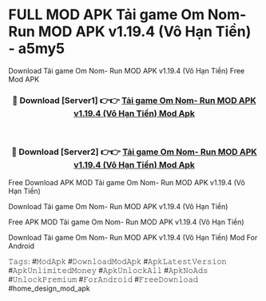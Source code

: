 # FULL MOD APK Tải game Om Nom- Run MOD APK v1.19.4 (Vô Hạn Tiền) - a5my5
Download Tải game Om Nom- Run MOD APK v1.19.4 (Vô Hạn Tiền) Free Mod APK

<div align="center">
<h3>🔴 Download [Server1] 👉👉 <a href="https://apk-comot.site?title=Tải_game_Om_Nom-_Run_MOD_APK_v1.19.4_(Vô_Hạn_Tiền)">Tải game Om Nom- Run MOD APK v1.19.4 (Vô Hạn Tiền) Mod Apk</a></h3><br>

<h3>🔴 Download [Server2] 👉👉 <a href="https://apk-comot.site?title=Tải_game_Om_Nom-_Run_MOD_APK_v1.19.4_(Vô_Hạn_Tiền)">Tải game Om Nom- Run MOD APK v1.19.4 (Vô Hạn Tiền) Mod Apk</a></h3>
</div>


Free Download APK MOD Tải game Om Nom- Run MOD APK v1.19.4 (Vô Hạn Tiền)

Download Tải game Om Nom- Run MOD APK v1.19.4 (Vô Hạn Tiền) 

Free APK MOD Tải game Om Nom- Run MOD APK v1.19.4 (Vô Hạn Tiền) 

Download Tải game Om Nom- Run MOD APK v1.19.4 (Vô Hạn Tiền) Mod For Android

𝚃𝚊𝚐𝚜: #𝙼𝚘𝚍𝙰𝚙𝚔 #𝙳𝚘𝚠𝚗𝚕𝚘𝚊𝚍𝙼𝚘𝚍𝙰𝚙𝚔 #𝙰𝚙𝚔𝙻𝚊𝚝𝚎𝚜𝚝𝚅𝚎𝚛𝚜𝚒𝚘𝚗 #𝙰𝚙𝚔𝚄𝚗𝚕𝚒𝚖𝚒𝚝𝚎𝚍𝙼𝚘𝚗𝚎𝚢 #𝙰𝚙𝚔𝚄𝚗𝚕𝚘𝚌𝚔𝙰𝚕𝚕 #𝙰𝚙𝚔𝙽𝚘𝙰𝚍𝚜 #𝚄𝚗𝚕𝚘𝚌𝚔𝙿𝚛𝚎𝚖𝚒𝚞𝚖 #𝙵𝚘𝚛𝙰𝚗𝚍𝚛𝚘𝚒𝚍 #𝙵𝚛𝚎𝚎𝙳𝚘𝚠𝚗𝚕𝚘𝚊𝚍 #home_design_mod_apk